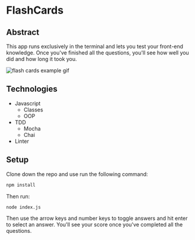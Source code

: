 # FlashCards

## Abstract

This app runs exclusively in the terminal and lets you test your front-end knowledge. Once you've finished all the questions, you'll see how well you did and how long it took you.

![flash cards example gif](https://media.giphy.com/media/1zkb1q58eTiTH6D7wc/giphy.gif)

## Technologies
- Javascript 
  - Classes
  - OOP
- TDD
  - Mocha
  - Chai
- Linter

## Setup

Clone down the repo and use run the following command:

```bash
npm install
```

Then run:

```bash
node index.js
```
Then use the arrow keys and number keys to toggle answers and hit enter to select an answer. You'll see your score once you've completed all the questions. 
